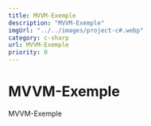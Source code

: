 ```yaml
---
title: MVVM-Exemple
description: "MVVM-Exemple"
imgUrl: "../../images/project-c#.webp"
category: c-sharp
url: MVVM-Exemple
priority: 0
---
```


# MVVM-Exemple

MVVM-Exemple